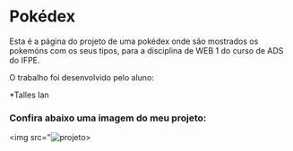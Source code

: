 # Pokédex

Esta é a página do projeto de uma pokédex onde são mostrados os pokemóns com os seus tipos, para a disciplina de WEB 1 do curso de ADS do IFPE.

O trabalho foi desenvolvido pelo aluno:

  *Talles Ian
  
 
 ### Confira abaixo uma imagem do meu projeto:
 
 

 <img src="![projeto](https://user-images.githubusercontent.com/71418062/125025419-04130a80-e059-11eb-9f59-1b8eaa80a970.png)>

 
 
  
